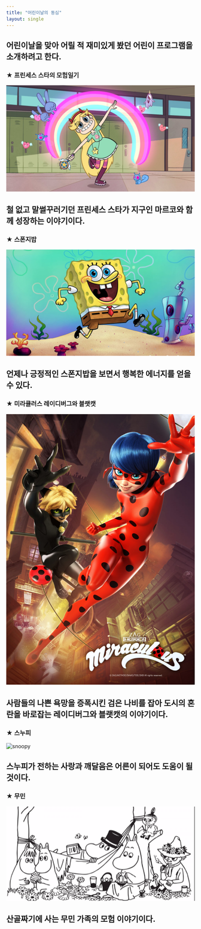 ```yaml
---
title: "어린이날의 동심"
layout: single 
---
```


어린이날을 맞아 어릴 적 재미있게 봤던 어린이 프로그램을 소개하려고 한다. 
--- 

### ★ 프린세스 스타의 모험일기
![star](/assets/images/star.jpg)

철 없고 말썰꾸러기던 프린세스 스타가 지구인 마르코와 함께 성장하는 이야기이다.
---

### ★ 스폰지밥
![sponge](/assets/images/sponge.jpg)

언제나 긍정적인 스폰지밥을 보면서 행복한 에너지를 얻을 수 있다.
---

### ★ 미라큘러스 레이디버그와 블랫캣
![lady](/assets/images/lady.jpg)

사람들의 나쁜 욕망을 증폭시킨 검은 나비를 잡아 도시의 혼란을 바로잡는 레이디버그와 블랫캣의 이야기이다. 
---

### ★ 스누피
![snoopy][snoop]

[snoop]: http://cdn.dealbada.com/data/editor/1608/8c2e4fe78f1c711af43de61ff341fbc9_1470706609_8067.jpg
스누피가 전하는 사랑과 깨달음은 어른이 되어도 도움이 될 것이다.
---

### ★ 무민
[![moomin](/assets/images/moomin.png "더 자세한 내용을 원하시면 방문해 보세요 ")](https://i1.wp.com/sharehows.com/wp-content/uploads/2017/09/2-10.png?resize=800%2C400)

산골짜기에 사는 무민 가족의 모험 이야기이다.
---

